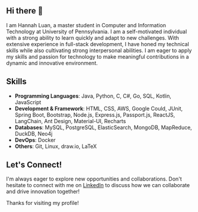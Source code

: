 ## Hi there 👋

I am Hannah Luan, a master student in Computer and Information Technology at University of Pennsylvania. I am a self-motivated individual with a strong ability to learn quickly and adapt to new challenges. With extensive experience in full-stack development, I have honed my technical skills while also cultivating strong interpersonal abilities. I am eager to apply my skills and passion for technology to make meaningful contributions in a dynamic and innovative environment.

<!--
**hqluan/hqluan** is a ✨ _special_ ✨ repository because its `README.md` (this file) appears on your GitHub profile.

Here are some ideas to get you started:

- 🔭 I’m currently working on ...
- 🌱 I’m currently learning ...
- 👯 I’m looking to collaborate on ...
- 🤔 I’m looking for help with ...
- 💬 Ask me about ...
- 📫 How to reach me: ...
- 😄 Pronouns: ...
- ⚡ Fun fact: ...
-->

## Skills
* **Programming Languages**: Java, Python, C, C#, Go, SQL, Kotlin, JavaScript
* **Development & Framework**: HTML, CSS, AWS, Google Could, JUnit, Spring Boot, Bootstrap, Node.js, Express.js, Passport.js, ReactJS, LangChain, Ant Design, Material-UI, Recharts
* **Databases**: MySQL, PostgreSQL, ElasticSearch, MongoDB, MapReduce, DuckDB, Neo4j
* **DevOps**: Docker
* **Others**: Git, Linux, draw.io, LaTeX

## Let's Connect!
I'm always eager to explore new opportunities and collaborations. Don't hesitate to connect with me on [LinkedIn](https://www.linkedin.com/in/hannahluan/) to discuss how we can collaborate and drive innovation together!

Thanks for visiting my profile!
